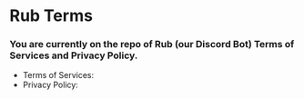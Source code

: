 # Rub Terms
### You are currently on the repo of Rub (our Discord Bot) Terms of Services and Privacy Policy.
* Terms of Services:
* Privacy Policy:
